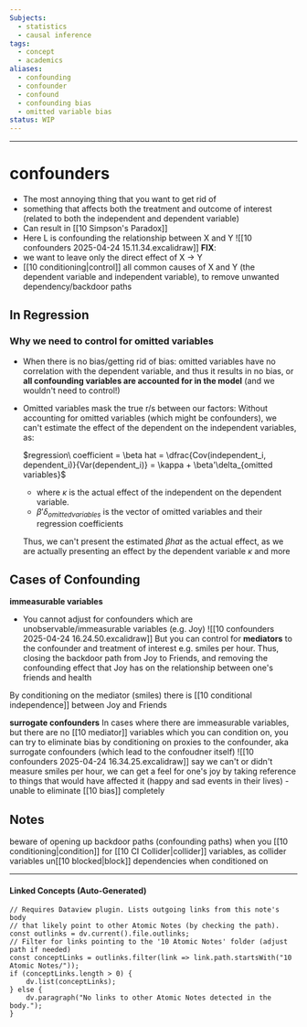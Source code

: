 ```yaml
---
Subjects:
  - statistics
  - causal inference
tags:
  - concept
  - academics
aliases:
  - confounding
  - confounder
  - confound
  - confounding bias
  - omitted variable bias
status: WIP
---
```

---
# confounders 
- The most annoying thing that you want to get rid of
- something that affects both the treatment and outcome of interest (related to both the independent and dependent variable)
- Can result in [[10 Simpson's Paradox]]
- Here L is confounding the relationship between X and Y
![[10 confounders 2025-04-24 15.11.34.excalidraw]]
**FIX**: 
- we want to leave only the direct effect of X -> Y
- [[10 conditioning|control]] all common causes of X and Y (the dependent variable and independent variable), to remove unwanted dependency/backdoor paths

## In Regression
### Why we need to control for omitted variables
- When there is no bias/getting rid of bias:
	omitted variables have no correlation with the dependent variable, and thus it results in no bias, or **all confounding variables are accounted for in the model** (and we wouldn't need to control!)
	
- Omitted variables mask the true r/s between our factors:
	Without accounting for omitted variables (which might be confounders), we can't estimate the effect of the dependent on the independent variables, as:
	
	$regression\ coefficient = \beta hat = \dfrac{Cov(independent_i, dependent_i)}{Var(dependent_i)} = \kappa + \beta'\delta_{omitted variables}$
	
	- where $\kappa$ is the actual effect of the independent on the dependent variable.
	- $\beta'\delta_{omittedvariables}$ is the vector of omitted variables and their regression coefficients
	
	Thus, we can't present the estimated $\beta hat$ as the actual effect, as we are actually presenting an effect by the dependent variable $\kappa$ and more


## Cases  of Confounding
**immeasurable variables**
- You cannot adjust for confounders which are unobservable/immeasurable variables (e.g. Joy)
![[10 confounders 2025-04-24 16.24.50.excalidraw]]
But you can control for **mediators** to the confounder and treatment of interest e.g. smiles per hour. Thus, closing the backdoor path from Joy to Friends, and removing the confounding effect that Joy has on the relationship between one's friends and health

By conditioning on the mediator (smiles) there is [[10 conditional independence]] between Joy and Friends

**surrogate confounders**
In cases where there are immeasurable variables, but there are no [[10 mediator]] variables which you can condition on, you can try to eliminate bias by conditioning on proxies to the confounder, aka surrogate confounders (which lead to the confoudner itself)
![[10 confounders 2025-04-24 16.34.25.excalidraw]]
say we can't or didn't measure smiles per hour, we can get a feel for one's joy by taking reference to things that would have affected it (happy and sad events in their lives) - unable to eliminate [[10 bias]] completely


## Notes
beware of opening up backdoor paths (confounding paths) when you [[10 conditioning|condition]] for [[10 CI Collider|collider]] variables, as collider variables un[[10 blocked|block]] dependencies when conditioned on

---
#### Linked Concepts (Auto-Generated)
```dataviewjs
// Requires Dataview plugin. Lists outgoing links from this note's body
// that likely point to other Atomic Notes (by checking the path).
const outlinks = dv.current().file.outlinks;
// Filter for links pointing to the '10 Atomic Notes' folder (adjust path if needed)
const conceptLinks = outlinks.filter(link => link.path.startsWith("10 Atomic Notes/"));
if (conceptLinks.length > 0) {
    dv.list(conceptLinks);
} else {
    dv.paragraph("No links to other Atomic Notes detected in the body.");
}
```